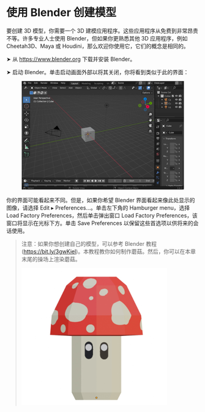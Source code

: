 # 使用 Blender 创建模型

要创建 3D 模型，你需要一个 3D 建模应用程序。这些应用程序从免费到非常昂贵不等。许多专业人士使用 Blender，但如果你更熟悉其他 3D 应用程序，例如 Cheetah3D、Maya 或 Houdini，那么欢迎你使用它，它们的概念是相同的。

➤ 从 https://www.blender.org 下载并安装 Blender。

➤ 启动 Blender。单击启动画面外部以将其关闭，你将看到类似于此的界面：

<figure><img src="../../.gitbook/assets/image (19).png" alt=""><figcaption></figcaption></figure>

你的界面可能看起来不同。但是，如果你希望 Blender 界面看起来像此处显示的图像，请选择 Edit ▸ Preferences…。单击左下角的 Hamburger menu，选择 Load Factory Preferences，然后单击弹出窗口 Load Factory Preferences，该窗口将显示在光标下方。单击 Save Preferences 以保留这些首选项以供将来的会话使用。

> 注意：如果你想创建自己的模型，可以参考 Blender 教程 (https://bit.ly/3gwKiel)。本教程教你如何制作蘑菇。然后，你可以在本章末尾的操场上渲染蘑菇。
>
> ![](<../../.gitbook/assets/image (20).png>)
